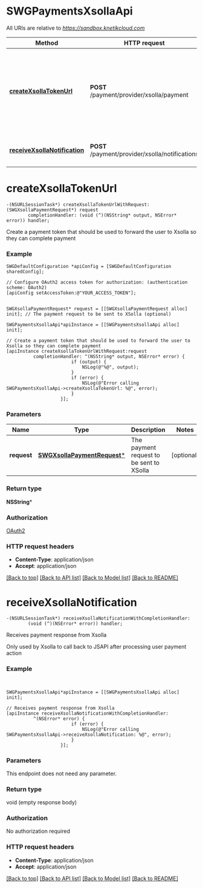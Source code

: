 # SWGPaymentsXsollaApi

All URIs are relative to *https://sandbox.knetikcloud.com*

Method | HTTP request | Description
------------- | ------------- | -------------
[**createXsollaTokenUrl**](SWGPaymentsXsollaApi.md#createxsollatokenurl) | **POST** /payment/provider/xsolla/payment | Create a payment token that should be used to forward the user to Xsolla so they can complete payment
[**receiveXsollaNotification**](SWGPaymentsXsollaApi.md#receivexsollanotification) | **POST** /payment/provider/xsolla/notifications | Receives payment response from Xsolla


# **createXsollaTokenUrl**
```objc
-(NSURLSessionTask*) createXsollaTokenUrlWithRequest: (SWGXsollaPaymentRequest*) request
        completionHandler: (void (^)(NSString* output, NSError* error)) handler;
```

Create a payment token that should be used to forward the user to Xsolla so they can complete payment

### Example 
```objc
SWGDefaultConfiguration *apiConfig = [SWGDefaultConfiguration sharedConfig];

// Configure OAuth2 access token for authorization: (authentication scheme: OAuth2)
[apiConfig setAccessToken:@"YOUR_ACCESS_TOKEN"];


SWGXsollaPaymentRequest* request = [[SWGXsollaPaymentRequest alloc] init]; // The payment request to be sent to XSolla (optional)

SWGPaymentsXsollaApi*apiInstance = [[SWGPaymentsXsollaApi alloc] init];

// Create a payment token that should be used to forward the user to Xsolla so they can complete payment
[apiInstance createXsollaTokenUrlWithRequest:request
          completionHandler: ^(NSString* output, NSError* error) {
                        if (output) {
                            NSLog(@"%@", output);
                        }
                        if (error) {
                            NSLog(@"Error calling SWGPaymentsXsollaApi->createXsollaTokenUrl: %@", error);
                        }
                    }];
```

### Parameters

Name | Type | Description  | Notes
------------- | ------------- | ------------- | -------------
 **request** | [**SWGXsollaPaymentRequest***](SWGXsollaPaymentRequest*.md)| The payment request to be sent to XSolla | [optional] 

### Return type

**NSString***

### Authorization

[OAuth2](../README.md#OAuth2)

### HTTP request headers

 - **Content-Type**: application/json
 - **Accept**: application/json

[[Back to top]](#) [[Back to API list]](../README.md#documentation-for-api-endpoints) [[Back to Model list]](../README.md#documentation-for-models) [[Back to README]](../README.md)

# **receiveXsollaNotification**
```objc
-(NSURLSessionTask*) receiveXsollaNotificationWithCompletionHandler: 
        (void (^)(NSError* error)) handler;
```

Receives payment response from Xsolla

Only used by Xsolla to call back to JSAPI after processing user payment action

### Example 
```objc


SWGPaymentsXsollaApi*apiInstance = [[SWGPaymentsXsollaApi alloc] init];

// Receives payment response from Xsolla
[apiInstance receiveXsollaNotificationWithCompletionHandler: 
          ^(NSError* error) {
                        if (error) {
                            NSLog(@"Error calling SWGPaymentsXsollaApi->receiveXsollaNotification: %@", error);
                        }
                    }];
```

### Parameters
This endpoint does not need any parameter.

### Return type

void (empty response body)

### Authorization

No authorization required

### HTTP request headers

 - **Content-Type**: application/json
 - **Accept**: application/json

[[Back to top]](#) [[Back to API list]](../README.md#documentation-for-api-endpoints) [[Back to Model list]](../README.md#documentation-for-models) [[Back to README]](../README.md)

